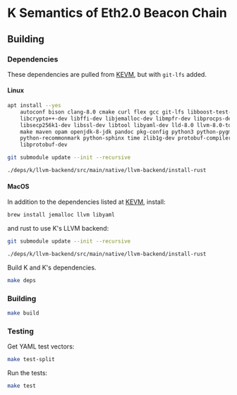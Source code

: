 K Semantics of Eth2.0 Beacon Chain
==================================

Building
--------

### Dependencies

These dependencies are pulled from [KEVM](https://github.com/kframework/evm-semantics), but with `git-lfs` added.

#### Linux

```sh
apt install --yes                                                           \
    autoconf bison clang-8.0 cmake curl flex gcc git-lfs libboost-test-dev  \
    libcrypto++-dev libffi-dev libjemalloc-dev libmpfr-dev libprocps-dev    \
    libsecp256k1-dev libssl-dev libtool libyaml-dev lld-8.0 llvm-8.0-tools  \
    make maven opam openjdk-8-jdk pandoc pkg-config python3 python-pygments \
    python-recommonmark python-sphinx time zlib1g-dev protobuf-compiler     \
    libprotobuf-dev

git submodule update --init --recursive

./deps/k/llvm-backend/src/main/native/llvm-backend/install-rust
```

#### MacOS

In addition to the dependencies listed at [KEVM](https://github.com/kframework/evm-semantics), install:

```sh
brew install jemalloc llvm libyaml
```

and rust to use K's LLVM backend:

```sh
git submodule update --init --recursive

./deps/k/llvm-backend/src/main/native/llvm-backend/install-rust
```

Build K and K's dependencies.

```sh
make deps
```

### Building

```sh
make build
```

### Testing

Get YAML test vectors:

```sh
make test-split
```

Run the tests:

```sh
make test
```
